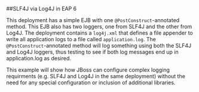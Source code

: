 ##SLF4J via Log4J in EAP 6

This deployment has a simple EJB with one `@PostConstruct`-annotated method.
This EJB also has two loggers, one from SLF4J and the other from Log4J.  The
deployment contains a `log4j.xml` that defines a file appender to write all
application logs to a file called `application.log`.  The
`@PostConstruct`-annotated method will log something using both the SLF4J and
Log4J loggers, thus testing to see if both log messages end up in
application.log as desired.

This example will show how JBoss can configure complex logging requirments (e.g.
SLF4J and Log4J in the same deployment) without the need for any special
configuration or inclusion of additional libraries.
